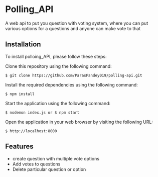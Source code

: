# Polling_API
A web api to put you question with voting system, where you can put various options for a questions and anyone can make vote to that

## Installation
To install polloing_API, please follow these steps:

Clone this repository using the following command:
```
$ git clone https://github.com/ParasPandey019/polling-api.git
```
Install the required dependencies using the following command:
```
$ npm install 
```
Start the application using the following command:
```
$ nodemon index.js or $ npm start
```
Open the application in your web browser by visiting the following URL:
```
$ http://localhost:8000 
```

## Features
* create question with multiple vote options
* Add votes to questions
* Delete particular question or option
